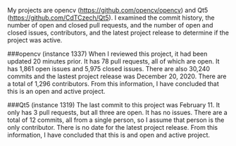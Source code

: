 My projects are opencv (https://github.com/opencv/opencv) and Qt5 (https://github.com/CdTCzech/Qt5). 
I examined the commit history, the number of open and closed pull requests, and the number of open and
closed issues, contributors, and the latest project release to determine if the project was active. 

###opencv (instance 1337)
When I reviewed this project, it had been updated 20 minutes prior. It has 78 pull requests, all of which are
open. It has 1,861 open issues and 5,975 closed issues. There are also 30,240 commits and the lastest project 
release was December 20, 2020. There are a total of 1,296 contributors. From this information, I have concluded 
that this is an open and active project. 

###Qt5 (instance 1319)
The last commit to this project was February 11. It only has 3 pull requests, but all three are open. It has no 
issues. There are a total of 12 commits, all from a single person, so I assume that person is the only 
contributor. There is no date for the latest project release. From this information, I have concluded that this is
and open and active project. 
